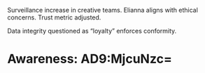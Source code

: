 Surveillance increase in creative teams. Elianna aligns with ethical concerns. Trust metric adjusted.

Data integrity questioned as “loyalty” enforces conformity.

# Awareness: AD9:MjcuNzc=

